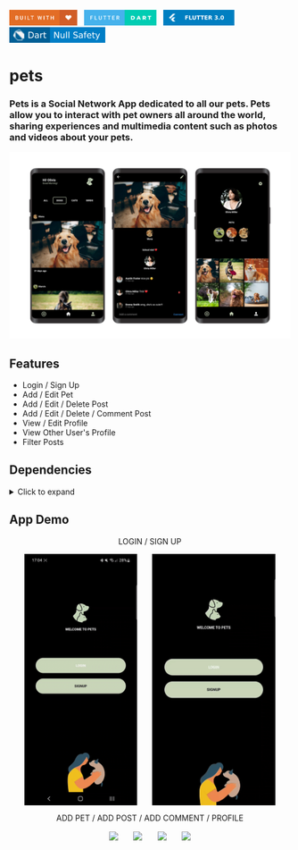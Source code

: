 <img src="README_FILES/badges/built-with-love.svg" height="28px"/>&nbsp;&nbsp;
<img src="README_FILES/badges/flutter-dart.svg" height="28px" />&nbsp;&nbsp;
<img src="README_FILES/badges/Flutter-3.svg" height="28px" />&nbsp;&nbsp;
<img src="README_FILES/badges/dart-null_safety.svg" height="28px"/>

# pets
### Pets is a Social Network App dedicated to all our pets. Pets allow you to interact with pet owners all around the world, sharing experiences and multimedia content such as photos and videos about your pets.

<img src="README_FILES/pets/pets.png"/>

## Features
* Login / Sign Up
* Add / Edit Pet
* Add / Edit / Delete Post
* Add / Edit / Delete / Comment Post
* View / Edit Profile
* View Other User's Profile
* Filter Posts

## Dependencies
<details>
     <summary> Click to expand </summary>

* [lottie](https://pub.dev/packages/lottie)
* [flutter_svg](https://pub.dev/packages/flutter_svg)
* [provider](https://pub.dev/packages/provider)
* [firebase_core](https://pub.dev/packages/firebase_core)
* [cloud_firestore](https://pub.dev/packages/cloud_firestore)
* [firebase_auth](https://pub.dev/packages/firebase_auth)
* [firebase_storage](https://pub.dev/packages/firebase_storage)
* [buttons_tabbar](https://pub.dev/packages/buttons_tabbar)
* [go_router](https://pub.dev/packages/go_router)
* [top_snackbar_flutter](https://pub.dev/packages/top_snackbar_flutter)
* [image_picker](https://pub.dev/packages/image_picker)
* [select_form_field](https://pub.dev/packages/select_form_field)
* [uuid](https://pub.dev/packages/uuid)
* [visibility_detector](https://pub.dev/packages/visibility_detector)
* [timeago](https://pub.dev/packages/timeago)

</details>

## App Demo
 <p align="center">
     LOGIN / SIGN UP
  </p>


<p align="center">
 <img align="center" src="README_FILES/gifs/login.gif" height="450">
 &nbsp &nbsp &nbsp
<img align="center" src="README_FILES/gifs/sign-up.gif" height="450">
</p>



 <p align="center">
     ADD PET / ADD POST / ADD COMMENT / PROFILE
  </p>

<p align="center">
 <img align="center" src="README_FILES/gifs/add-pet.gif" height="450">
 &nbsp &nbsp &nbsp
<img align="center" src="README_FILES/gifs/add-post.gif" height="450">
 &nbsp &nbsp &nbsp
<img align="center" src="README_FILES/gifs/add-comment.gif" height="450">
 &nbsp &nbsp &nbsp
<img align="center" src="README_FILES/gifs/profile.gif" height="450">
</p>


  
